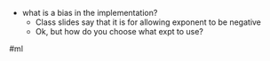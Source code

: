 - what is a bias in the implementation? 
	- Class slides say that it is for allowing exponent to be negative
	- Ok, but how do you choose what expt to use?

#ml